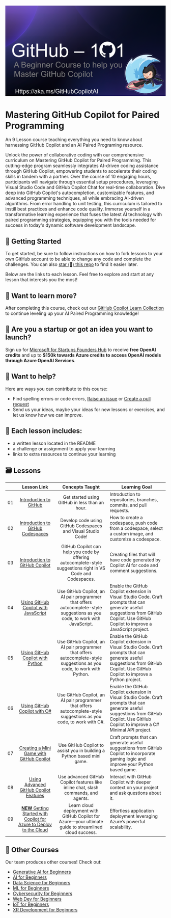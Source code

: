 ![Mastering GitHub Copilot for AI Paired Programming](./images/GitHub%20101%20-%20Curriculum%20v2.png)

# Mastering GitHub Copilot for Paired Programming
An 9 Lesson course teaching everything you need to know about harnessing GitHub Copilot and an AI Paired Programing resource.

Unlock the power of collaborative coding with our comprehensive curriculum on Mastering GitHub Copilot for Paired Programming. This cutting-edge program seamlessly integrates AI-driven coding assistance through GitHub Copilot, empowering students to accelerate their coding skills in tandem with a partner. Over the course of 10 engaging hours, participants will navigate through essential setup procedures, leveraging Visual Studio Code and GitHub Copilot Chat for real-time collaboration. Dive deep into GitHub Copilot's autocompletion, customizable features, and advanced programming techniques, all while embracing AI-driven algorithms. From error handling to unit testing, this curriculum is tailored to instill best practices and enhance code quality. Immerse yourself in a transformative learning experience that fuses the latest AI technology with paired programming strategies, equipping you with the tools needed for success in today's dynamic software development landscape.

## 🌱 Getting Started

To get started, be sure to follow instructions on how to fork lessons to your own GitHub account to be able to change any code and complete the challenges. You can also [star (🌟) this repo](https://docs.github.com/en/get-started/exploring-projects-on-github/saving-repositories-with-stars?WT.mc_id=academic-113596-abartolo) to find it easier later.

Below are the links to each lesson. Feel free to explore and start at any lesson that interests you the most! 


## 🧠 Want to learn more? 
After completing this course, check out our [GitHub Copilot Learn Collection](https://learn.microsoft.com/collections/kkqrhmxoqn54?WT.mc_id=academic-113596-abartolo) to continue leveling up your AI Paired Programming knowledge! 

##  🚀  Are you a startup or got an idea you want to launch? 

Sign up for [Microsoft for Startups Founders Hub](https://foundershub.startups.microsoft.com/signup?WT.mc_id=academic-113596-abartolo) to receive **free OpenAI credits** and up to **$150k towards Azure credits to access OpenAI models through Azure OpenAI Services**. 

##  🙏 Want to help?

Here are ways you can contribute to this course: 
- Find spelling errors or code errors, [Raise an issue](https://github.com/microsoft/) or [Create a pull request](https://github.com/microsoft/)
- Send us your ideas, maybe your ideas for new lessons or exercises, and let us know how we can improve.

## 📂 Each lesson includes:

- a written lesson located in the README 
- a challenge or assignment to apply your learning 
- links to extra resources to continue your learning

## 🗃️ Lessons
|       |              Lesson Link              |                       Concepts Taught                       |                     Learning Goal                 |                             
| :---: | :------------------------------------: | :---------------------------------------------------------: | ----------------------------------------------------------- |
| 01 | [Introduction to GitHub](./01-Introduction-to-GitHub/README.md) | Get started using GitHub in less than an hour.|  Introduction to repositories, branches, commits, and pull requests.                    |
| 02 | [Introduction to GitHub Codespaces](./02-Introduction-to-GitHub-Codespaces) | Develop code using GitHub Codespaces and Visual Studio Code! | How to create a codespace, push code from a codespace, select a custom image, and customize a codespace. | 
| 03 | [Introduction to GitHub Copilot](./03-Introduction-to-GitHub-Copilot) | GitHub Copilot can help you code by offering autocomplete-style suggestions right in VS Code and Codespaces. | Creating files that will have code generated by Copilot AI for code and comment suggestions. | 
| 04 | [Using GitHub Copilot with JavaScript](./04-Using-GitHub-Copilot-with-JavaScript) | Use GitHub Copilot, an AI pair programmer that offers autocomplete-style suggestions as you code, to work with JavaScript. | Enable the GitHub Copilot extension in Visual Studio Code. Craft prompts that can generate useful suggestions from GitHub Copilot. Use GitHub Copilot to improve a JavaScript project. |
| 05 | [Using GitHub Copilot with Python](./05-Using-GitHub-Copilot-with-Python) | Use GitHub Copilot, an AI pair programmer that offers autocomplete-style suggestions as you code, to work with Python. | Enable the GitHub Copilot extension in Visual Studio Code. Craft prompts that can generate useful suggestions from GitHub Copilot. Use GitHub Copilot to improve a Python project. |
| 06 | [Using GitHub Copilot with C#](./06-Using-GitHub-Copilot-with-CSharp) | Use GitHub Copilot, an AI pair programmer that offers autocomplete-style suggestions as you code, to work with C#. | Enable the GitHub Copilot extension in Visual Studio Code. Craft prompts that can generate useful suggestions from GitHub Copilot. Use GitHub Copilot to improve a C# Minimal API project. |
| 07 | [Creating a Mini Game with GitHub Copilot](./07-Creating-Mini-Game-with-GitHub-Copilot) | Use GitHub Copilot to assist you in building a Python based mini game. | Craft prompts that can generate useful suggestions from GitHub Copilot to incorporate gaming logic and improve your Python based game. |
| 08 | [Using Advanced GitHub Copilot Features](./08-Using-Advanced-GitHub-Copilot-Features) | Use advanced GitHub Copilot features like inline chat, slash commands, and agents. | Interact with GitHub Copilot with deeper context on your project and ask questions about it. |
| 09 | [**NEW** Getting Started with Copilot for Azure to Deploy to the Cloud](./09-Using-GitHub-Copilot-for-Azure-to-Deploy-to-Cloud) | Learn cloud deployment with GitHub Copilot for Azure—your ultimate guide to streamlined cloud success. | Effortless application deployment leveraging Azure’s powerful scalability. |


## 🎒  Other Courses 

Our team produces other courses! Check out:

- [Generative AI for Beginners](https://aka.ms/genai-beginners)
- [AI for Beginners](https://aka.ms/ai-beginners?WT.mc_id=academic-113596-abartolo)
- [Data Science for Beginners](https://aka.ms/datascience-beginners?WT.mc_id=academic-113596-abartolo)
- [ML for Beginners](https://aka.ms/ml-beginners?WT.mc_id=academic-113596-abartolo)
- [Cybersecurity for Beginners](https://github.com/microsoft/Security-101??WT.mc_id=academic-96948-sayoung) 
- [Web Dev for Beginners](https://aka.ms/webdev-beginners?WT.mc_id=academic-113596-abartolo)
- [IoT for Beginners](https://aka.ms/iot-beginners?WT.mc_id=academic-113596-abartolo)
- [XR Development for Beginners](https://github.com/microsoft/xr-development-for-beginners?WT.mc_id=academic-113596-abartolo)
